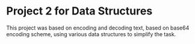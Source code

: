 # Project 2 for Data Structures
This project was based on encoding and decoding text, based on base64 encoding scheme, using various data structures to simplify the task. 
